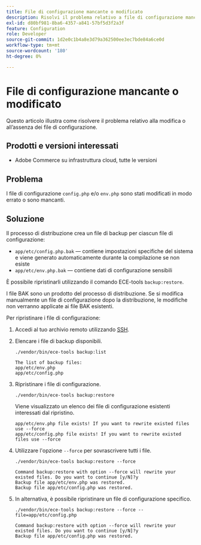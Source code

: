 ```yaml
---
title: File di configurazione mancante o modificato
description: Risolvi il problema relativo a file di configurazione mancanti o modificati per Adobe Commerce.
exl-id: d80bf981-8ba6-4357-a841-57bf5d3f2a3f
feature: Configuration
role: Developer
source-git-commit: 1d2e0c1b4a8e3d79a362500ee3ec7bde84a6ce0d
workflow-type: tm+mt
source-wordcount: '180'
ht-degree: 0%

---
```


# File di configurazione mancante o modificato

Questo articolo illustra come risolvere il problema relativo alla modifica o all’assenza dei file di configurazione.

## Prodotti e versioni interessati

* Adobe Commerce su infrastruttura cloud, tutte le versioni

## Problema

I file di configurazione `config.php` e/o `env.php` sono stati modificati in modo errato o sono mancanti.

## Soluzione

Il processo di distribuzione crea un file di backup per ciascun file di configurazione:

* `app/etc/config.php.bak` — contiene impostazioni specifiche del sistema e viene generato automaticamente durante la compilazione se non esiste
* `app/etc/env.php.bak` — contiene dati di configurazione sensibili

È possibile ripristinarli utilizzando il comando ECE-tools `backup:restore`.

I file BAK sono un prodotto del processo di distribuzione. Se si modifica manualmente un file di configurazione dopo la distribuzione, le modifiche non verranno applicate ai file BAK esistenti.

Per ripristinare i file di configurazione:

1. Accedi al tuo archivio remoto utilizzando [SSH](https://devdocs.magento.com/cloud/env/environments-ssh.html#ssh).
1. Elencare i file di backup disponibili.

   ```
   ./vendor/bin/ece-tools backup:list
   ```

   ```
   The list of backup files:
   app/etc/env.php
   app/etc/config.php
   ```

1. Ripristinare i file di configurazione.

   ```
   ./vendor/bin/ece-tools backup:restore
   ```

   Viene visualizzato un elenco dei file di configurazione esistenti interessati dal ripristino.

   ```
   app/etc/env.php file exists! If you want to rewrite existed files use --force
   app/etc/config.php file exists! If you want to rewrite existed files use --force
   ```

1. Utilizzare l&#39;opzione `--force` per sovrascrivere tutti i file.

   ```
   ./vendor/bin/ece-tools backup:restore --force
   ```

   ```
   Command backup:restore with option --force will rewrite your existed files. Do you want to continue [y/N]?y
   Backup file app/etc/env.php was restored.
   Backup file app/etc/config.php was restored.
   ```

1. In alternativa, è possibile ripristinare un file di configurazione specifico.

   ```
   ./vendor/bin/ece-tools backup:restore --force --file=app/etc/config.php
   ```

   ```
   Command backup:restore with option --force will rewrite your existed files. Do you want to continue [y/N]?y
   Backup file app/etc/config.php was restored.
   ```
